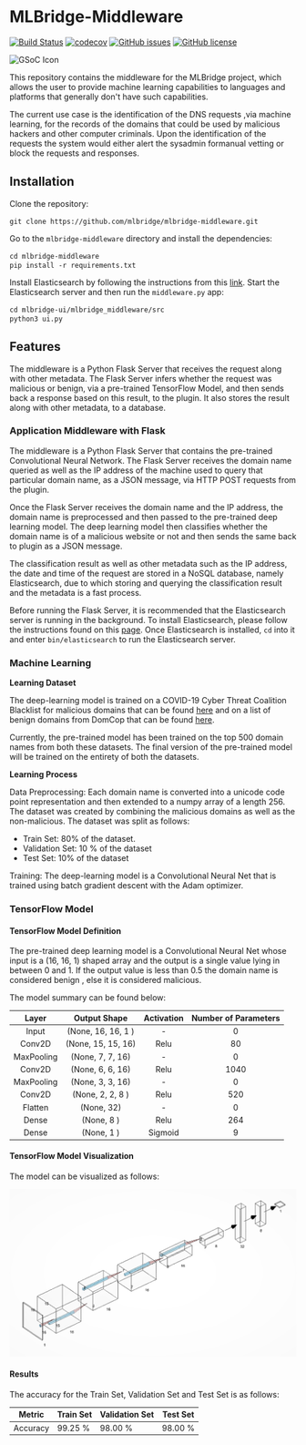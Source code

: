 # MLBridge-Middleware
[![Build Status](https://travis-ci.org/mlbridge/mlbridge-middleware.svg?branch=master)](https://travis-ci.org/mlbridge/mlbridge-middleware)
[![codecov](https://codecov.io/gh/mlbridge/mlbridge-middleware/branch/master/graph/badge.svg)](https://codecov.io/gh/mlbridge/mlbridge-middleware)
[![GitHub issues](https://img.shields.io/github/issues/mlbridge/mlbridge-middleware)](https://github.com/mlbridge/mlbridge-middleware/issues)
[![GitHub license](https://img.shields.io/github/license/mlbridge/mlbridge-middleware)](https://github.com/mlbridge/mlbridge-middleware/blob/master/LICENSE)

![GSoC Icon](https://developers.google.com/open-source/gsoc/resources/downloads/GSoC-logo-horizontal-200.png)




This repository contains the middleware for the MLBridge project, which allows
the user to provide machine learning capabilities to languages and platforms 
that generally don't have such capabilities. 

The current use case is the identification of the DNS requests ,via machine 
learning, for the records of the domains that could be used by malicious hackers
and other computer criminals. Upon the identification of the requests the system 
would either alert the sysadmin formanual vetting or block the requests and 
responses.

## Installation

Clone the repository:
```
git clone https://github.com/mlbridge/mlbridge-middleware.git
```

Go to the `mlbridge-middleware` directory and install the dependencies:
```
cd mlbridge-middleware
pip install -r requirements.txt
```

Install Elasticsearch by following the instructions from this 
[link](https://phoenixnap.com/kb/install-elasticsearch-ubuntu). Start the 
Elasticsearch server and then run the `middleware.py` app:
```
cd mlbridge-ui/mlbridge_middleware/src
python3 ui.py
```

## Features

The middleware is a Python Flask Server that receives the request along with 
other metadata. The Flask Server infers whether the request was malicious or 
benign, via a pre-trained TensorFlow Model, and then sends back a response based 
on this result, to the plugin. It also stores the result along with other 
metadata, to a database.

### Application Middleware with Flask

The middleware is a Python Flask Server that contains the pre-trained 
Convolutional Neural Network. The Flask Server receives the domain name queried 
as well as the IP address of the machine used to query that particular domain 
name, as a JSON message, via HTTP POST requests from the plugin.  

Once the Flask Server receives the domain name and the IP address, the domain 
name is preprocessed and then passed to the pre-trained deep learning model. The
deep learning model then classifies whether the domain name is of a malicious 
website or not and then sends the same back to plugin as a JSON message.

The classification result as well as other metadata such as the IP address, the 
date and time of the request are stored in a NoSQL database, namely 
Elasticsearch, due to which storing and querying the classification result and 
the metadata is a fast process. 

Before running the Flask Server, it is recommended that the Elasticsearch server
is running in the background. To install Elasticsearch, please follow the 
instructions found on this 
[page](https://phoenixnap.com/kb/install-elasticsearch-ubuntu). Once 
Elasticsearch is installed, `cd` into it and enter `bin/elasticsearch` to run the 
Elasticsearch server. 

### Machine Learning

__Learning Dataset__

The deep-learning model is trained on a COVID-19 Cyber Threat Coalition 
Blacklist for malicious domains that can be found 
[here](https://blacklist.cyberthreatcoalition.org/vetted/domain.txt) and on a 
list of benign domains from DomCop that can be found 
[here](https://www.domcop.com/top-10-million-domains). 

Currently, the pre-trained model has been trained on the top 500 domain names 
from both these datasets. The final version of the pre-trained model will be 
trained on the entirety of both the datasets.  

__Learning Process__

Data Preprocessing: Each domain name is converted into a unicode code point 
representation and then extended to a numpy array of a length 256. The dataset 
was created by combining the malicious domains as well as the non-malicious. 
The dataset was split as follows:
- Train Set: 80% of the dataset.
- Validation Set: 10 % of the dataset
- Test Set: 10% of the dataset

Training: The deep-learning model is a Convolutional Neural Net that is 
trained using batch gradient descent with the Adam optimizer.

### TensorFlow Model

#### TensorFlow Model Definition

The pre-trained deep learning model is a Convolutional Neural Net whose input is
a (16, 16, 1) shaped array and the output is a single value lying in between 0 
and 1. If the output value is less than 0.5 the domain name is considered benign
, else it is considered malicious. 

The model summary can be found below:


| Layer      | Output Shape          | Activation   | Number of Parameters |
|:----------:|:---------------------:|:------------:|:--------------------:|
| Input      | (None, 16, 16, 1 )    | -            |0                     |
| Conv2D     | (None, 15, 15, 16)    | Relu         |80                    |
| MaxPooling | (None, 7, 7, 16)      | -            |0                     |
| Conv2D     | (None, 6, 6, 16)      | Relu         |1040                  |
| MaxPooling | (None, 3, 3, 16)      | -            |0                     |
| Conv2D     | (None, 2, 2, 8 )      | Relu         |520                   |
| Flatten    | (None, 32)            | -            |0                     |
| Dense      | (None, 8 )            | Relu         |264                   |
| Dense      | (None, 1 )            | Sigmoid      |9                     |

#### TensorFlow Model Visualization

The model can be visualized as follows: 

![image info](./readme-assets/model_.png)

#### Results

The accuracy for the Train Set, Validation Set and Test Set is as follows:

| Metric   | Train Set   | Validation Set | Test Set |  
|----------|-------------|----------------|----------|
| Accuracy | 99.25 %     | 98.00 %        | 98.00 %  |




